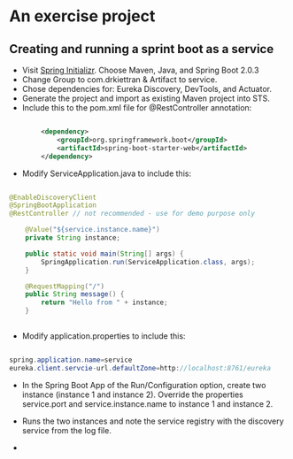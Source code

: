 # An exercise project 

## Creating and running a sprint boot as a service

- Visit [Spring Initializr](https://start.spring.io/). Choose Maven, Java, and Spring Boot 2.0.3
- Change Group to com.drkiettran & Artifact to service.
- Chose dependencies for: Eureka Discovery, DevTools, and Actuator.
- Generate the project and import as existing Maven project into STS.
- Include this to the pom.xml file for @RestController annotation:

```xml

		<dependency>
			<groupId>org.springframework.boot</groupId>
			<artifactId>spring-boot-starter-web</artifactId>
		</dependency>
```

- Modify ServiceApplication.java to include this:

```java

@EnableDiscoveryClient
@SpringBootApplication
@RestController // not recommended - use for demo purpose only

	@Value("${service.instance.name}")
	private String instance;

	public static void main(String[] args) {
		SpringApplication.run(ServiceApplication.class, args);
	}

	@RequestMapping("/")
	public String message() {
		return "Hello from " + instance;
	}
	
```

- Modify application.properties to include this:

```java

spring.application.name=service
eureka.client.servcie-url.defaultZone=http://localhost:8761/eureka
```

- In the Spring Boot App of the Run/Configuration option, create two instance (instance 1 and instance 2). Override the properties service.port and service.instance.name to instance 1 and instance 2.

- Runs the two instances and note the service registry with the discovery service from the log file.


- 